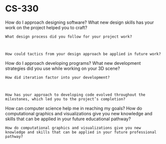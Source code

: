 # CS-330

 How do I approach designing software?
    What new design skills has your work on the project helped you to craft?
    
    
    
    What design process did you follow for your project work?
    
    
    
    How could tactics from your design approach be applied in future work?





How do I approach developing programs?
    What new development strategies did you use while working on your 3D scene?
    
    
    
    How did iteration factor into your development?
    
    
    
    How has your approach to developing code evolved throughout the milestones, which led you to the project’s completion?





How can computer science help me in reaching my goals?
    How do computational graphics and visualizations give you new knowledge and skills that can be applied in your future educational pathway?
    
    
    
    How do computational graphics and visualizations give you new knowledge and skills that can be applied in your future professional pathway?
    
    
    
